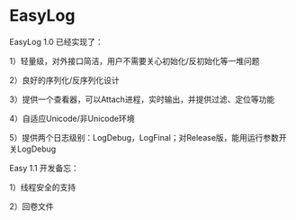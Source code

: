 # EasyLog
EasyLog 1.0 已经实现了：


1）轻量级，对外接口简洁，用户不需要关心初始化/反初始化等一堆问题


2）良好的序列化/反序列化设计


3）提供一个查看器，可以Attach进程，实时输出，并提供过滤、定位等功能


4）自适应Unicode/非Unicode环境


5）提供两个日志级别：LogDebug，LogFinal；对Release版，能用运行参数开关LogDebug




Easy 1.1 开发备忘：


1）线程安全的支持


2）回卷文件
